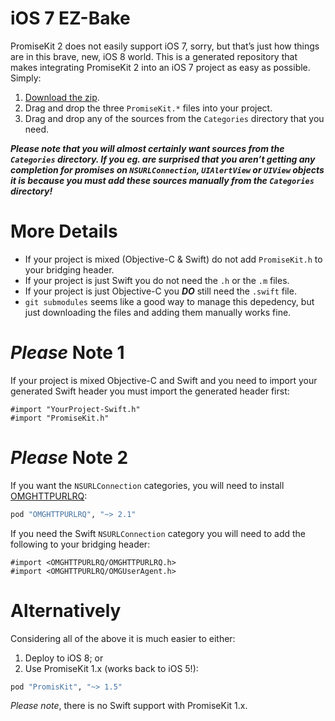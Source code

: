 # iOS 7 EZ-Bake

PromiseKit 2 does not easily support iOS 7, sorry, but that’s just how things are in this brave, new, iOS 8 world. This is a generated repository that makes integrating PromiseKit 2 into an iOS 7 project as easy as possible. Simply:

 1. [Download the zip](https://github.com/mxcl/PMKiOS7/archive/master.zip).
 2. Drag and drop the three `PromiseKit.*` files into your project.
 3. Drag and drop any of the sources from the `Categories` directory that you need.
 
***Please note that you will almost certainly want sources from the `Categories` directory. If you eg. are surprised that you aren’t getting any completion for promises on `NSURLConnection`, `UIAlertView` or `UIView` objects it is because you must add these sources manually from the `Categories` directory!***


# More Details

* If your project is mixed (Objective-C & Swift) do not add `PromiseKit.h` to your bridging header.
* If your project is just Swift you do not need the `.h` or the `.m` files.
* If your project is just Objective-C you ***DO*** still need the `.swift` file.
* `git submodules` seems like a good way to manage this depedency, but just downloading the files and adding them manually works fine.


# *Please* Note 1

If your project is mixed Objective-C and Swift and you need to import your generated Swift header you must import the generated header first:

```objc
#import "YourProject-Swift.h"
#import "PromiseKit.h"
```


# *Please* Note 2

If you want the `NSURLConnection` categories, you will need to install [OMGHTTPURLRQ](https://github.com/mxcl/OMGHTTPURLRQ):

```ruby
pod "OMGHTTPURLRQ", "~> 2.1"
```

If you need the Swift `NSURLConnection` category you will need to add the following to your bridging header:

```objc
#import <OMGHTTPURLRQ/OMGHTTPURLRQ.h>
#import <OMGHTTPURLRQ/OMGUserAgent.h>
```


# Alternatively

Considering all of the above it is much easier to either:

 1. Deploy to iOS 8; or
 2. Use PromiseKit 1.x (works back to iOS 5!):

```ruby
pod "PromisKit", "~> 1.5"
```

*Please note*, there is no Swift support with PromiseKit 1.x.
